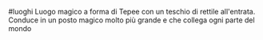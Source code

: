 #luoghi 
Luogo magico a forma di Tepee con un teschio di rettile all'entrata. Conduce in un posto magico molto più grande e che collega ogni parte del mondo